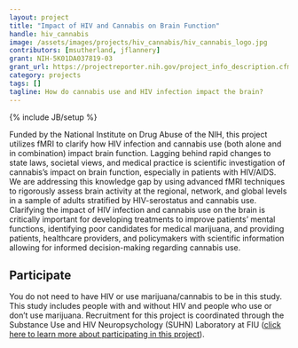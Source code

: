 ```yaml
---
layout: project
title: "Impact of HIV and Cannabis on Brain Function"
handle: hiv_cannabis
image: /assets/images/projects/hiv_cannabis/hiv_cannabis_logo.jpg
contributors: [msutherland, jflannery]
grant: NIH-5K01DA037819-03
grant_url: https://projectreporter.nih.gov/project_info_description.cfm?projectnumber=5K01DA037819-03
category: projects
tags: []
tagline: How do cannabis use and HIV infection impact the brain?
---
```

{% include JB/setup %}

Funded by the National Institute on Drug Abuse of the NIH, this project utilizes fMRI to clarify how HIV infection and cannabis use (both alone and in combination) impact brain function. Lagging behind rapid changes to state laws, societal views, and medical practice is scientific investigation of cannabis’s impact on brain function, especially in patients with HIV/AIDS. We are addressing this knowledge gap by using advanced fMRI techniques to rigorously assess brain activity at the regional, network, and global levels in a sample of adults stratified by HIV-serostatus and cannabis use. Clarifying the impact of HIV infection and cannabis use on the brain is critically important for developing treatments to improve patients’ mental functions, identifying poor candidates for medical marijuana, and providing patients, healthcare providers, and policymakers with scientific information allowing for informed decision-making regarding cannabis use.

## Participate

You do not need to have HIV or use marijuana/cannabis to be in this study. This study includes people with and without HIV and people who use or don’t use marijuana. Recruitment for this project is coordinated through the Substance Use and HIV Neuropsychology (SUHN) Laboratory at FIU ([click here to learn more about participating in this project](http://suhn.fiu.edu/participants)).
